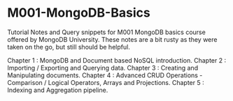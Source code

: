 # M001-MongoDB-Basics
Tutorial Notes and Query snippets for M001 MongoDB basics course offered by MongoDB University.
These notes are a bit rusty as they were taken on the go, but still should be helpful.

Chapter 1 : MongoDB and Document based NoSQL introduction.
Chapter 2 : Importing / Exporting and Querying data.
Chapter 3 : Creating and Manipulating documents.
Chapter 4 : Advanced CRUD Operations - Comparison / Logical Operators, Arrays and Projections.
Chapter 5 : Indexing and Aggregation pipeline.
